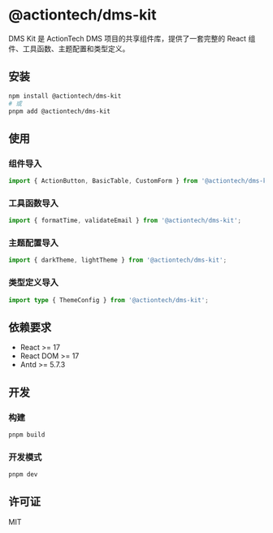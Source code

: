 # @actiontech/dms-kit

DMS Kit 是 ActionTech DMS 项目的共享组件库，提供了一套完整的 React 组件、工具函数、主题配置和类型定义。

## 安装

```bash
npm install @actiontech/dms-kit
# 或
pnpm add @actiontech/dms-kit
```

## 使用

### 组件导入

```typescript
import { ActionButton, BasicTable, CustomForm } from '@actiontech/dms-kit';
```

### 工具函数导入

```typescript
import { formatTime, validateEmail } from '@actiontech/dms-kit';
```

### 主题配置导入

```typescript
import { darkTheme, lightTheme } from '@actiontech/dms-kit';
```

### 类型定义导入

```typescript
import type { ThemeConfig } from '@actiontech/dms-kit';
```

## 依赖要求

- React >= 17
- React DOM >= 17
- Antd >= 5.7.3

## 开发

### 构建

```bash
pnpm build
```

### 开发模式

```bash
pnpm dev
```

## 许可证

MIT
